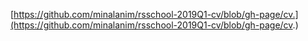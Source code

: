 [https://github.com/minalanim/rsschool-2019Q1-cv/blob/gh-page/cv.](https://github.com/minalanim/rsschool-2019Q1-cv/blob/gh-page/cv.)
